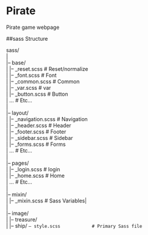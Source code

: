 # Pirate
Pirate game webpage

##sass Structure
  
sass/  
|  
|– base/  
|   |– _reset.scss       # Reset/normalize  
|   |– _font.scss        # Font  
|   |– _common.scss      # Common  
|   |– _var.scss         # var  
|   |– _button.scss      # Button  
|   ...                  # Etc…  
|  
|– layout/  
|   |– _navigation.scss  # Navigation  
|   |– _header.scss      # Header  
|   |– _footer.scss      # Footer  
|   |– _sidebar.scss     # Sidebar  
|   |– _forms.scss       # Forms  
|   ...                  # Etc…  
|  
|– pages/  
|   |– _login.scss       # login  
|   |– _home.scss        # Home  
|   ...                  # Etc…  
|  
|– mixin/  
|   |– _mixin.scss   # Sass Variables|  
|  
|– image/  
|   |– treasure/  
|   |– ship/
`– style.scss            # Primary Sass file`  
